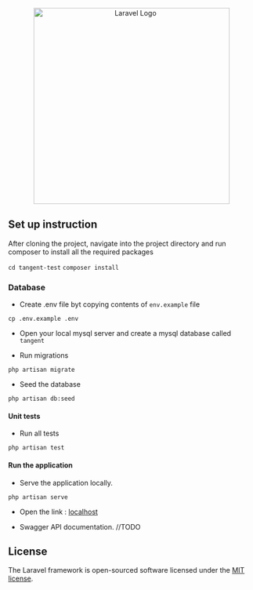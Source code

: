 <p align="center"><a href="https://laravel.com" target="_blank"><img src="https://tangentsolutions.co.za/wp-content/uploads/2021/09/tangent_logo_full_colour_400_1x.png" width="400" alt="Laravel Logo"></a></p>
 
## Set up instruction

After cloning the project, navigate into the project directory and run composer to install all the required packages

`cd tangent-test`
`composer install`

 ### Database
 
  - Create .env file byt copying contents of `env.example` file

  `cp .env.example .env`
  
  - Open your local mysql server and create a mysql database called `tangent`

  - Run migrations

 `php artisan migrate`

  - Seed the database 

  `php artisan db:seed`
  
  #### Unit tests
  
  - Run all tests

`php artisan test`


  #### Run the application

  - Serve the application locally.
  
  `php artisan serve`

  - Open the link : [localhost](http://localhost:8000/)

  - Swagger API documentation.
   //TODO

## License

The Laravel framework is open-sourced software licensed under the [MIT license](https://opensource.org/licenses/MIT).
